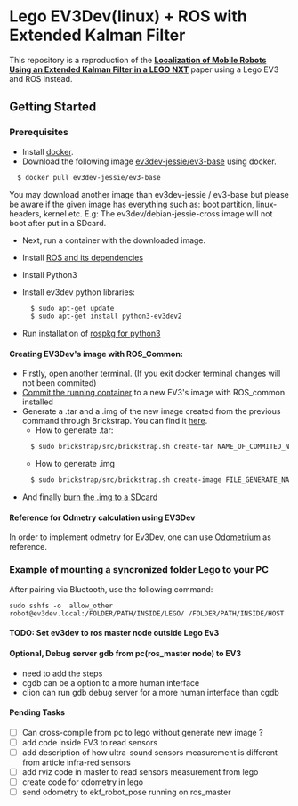 # Lego EV3Dev(linux) + ROS with Extended Kalman Filter

This repository is a reproduction of the [**Localization of Mobile Robots Using an Extended Kalman Filter in a LEGO NXT**](https://ieeexplore.ieee.org/document/5782966) paper using a Lego EV3 and ROS instead.

## Getting Started

### Prerequisites
- Install [docker](https://www.docker.com/).
- Download the following image [ev3dev-jessie/ev3-base](https://github.com/ev3dev/docker-library) using docker.
```bash
  $ docker pull ev3dev-jessie/ev3-base
```
You may download another image than ev3dev-jessie / ev3-base but please be aware
if the given image has everything such as: boot partition, linux-headers, kernel etc.
E.g: The ev3dev/debian-jessie-cross image will not boot after put in a SDcard.

- Next, run a container with the downloaded image.
- Install [ROS and its dependencies](https://github.com/moriarty/ros-ev3/blob/master/brickstrap-build-status.md)
- Install Python3
- Install ev3dev python libraries:
  ```bash
    $ sudo apt-get update
    $ sudo apt-get install python3-ev3dev2
  ```

- Run installation of [rospkg for python3](https://stackoverflow.com/questions/49758578/installation-guide-for-ros-kinetic-with-python-3-5-on-ubuntu-16-04)

#### Creating EV3Dev's image with ROS_Common:

- Firstly, open another terminal. (If you exit docker terminal changes will not been commited)
- [Commit the running container](https://docs.docker.com/engine/reference/commandline/commit/#parent-command) to a new EV3's image with ROS_common installed
- Generate a .tar and a .img of the new image created from the previous command through Brickstrap. You can find it [here](https://github.com/ev3dev/brickstrap).
  - How to generate .tar:
  ```bash
    $ sudo brickstrap/src/brickstrap.sh create-tar NAME_OF_COMMITED_NEW_IMG FILE_GENERATE_NAME.tar
  ```
  - How to generate .img
  ```bash
    $ sudo brickstrap/src/brickstrap.sh create-image FILE_GENERATE_NAME.tar FINAL_FILE.img
  ```
- And finally [burn the .img to a SDcard](https://etcher.io/)

#### Reference for Odmetry calculation using EV3Dev
In order to implement odmetry for Ev3Dev, one can use [Odometrium](https://github.com/sterereo/odometrium) as reference.

### Example of mounting a syncronized folder Lego to your PC
After pairing via Bluetooth, use the following command:
```
sudo sshfs -o  allow_other robot@ev3dev.local:/FOLDER/PATH/INSIDE/LEGO/ /FOLDER/PATH/INSIDE/HOST
```


#### TODO: Set ev3dev to ros master node outside Lego Ev3

#### Optional, Debug server gdb from pc(ros_master node) to EV3
- need to add the steps
- cgdb can be a option to a more human interface
- clion can run gdb debug server for a more human interface than cgdb
#### Pending Tasks
- [ ] Can cross-compile from pc to lego without generate new image ?
- [ ] add code inside EV3 to read sensors
- [ ] add description of how ultra-sound sensors measurement is different from article infra-red sensors
- [ ] add rviz code in master to read sensors measurement from lego
- [ ] create code for odometry in lego
- [ ] send odometry to ekf_robot_pose running on ros_master
